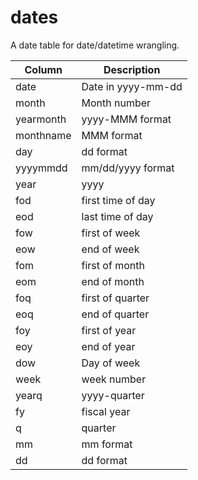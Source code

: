 # dates

A date table for date/datetime wrangling.


| Column    | Description        |
| ---       | ---                |
| date      | Date in yyyy-mm-dd |
| month     | Month number       |
| yearmonth | yyyy-MMM format    |
| monthname | MMM format         |
| day       | dd format          |
| yyyymmdd  | mm/dd/yyyy format  |
| year      | yyyy               |
| fod       | first time of day  |
| eod       | last time of day   |
| fow       | first of week      |
| eow       | end of week        |
| fom       | first of month     |
| eom       | end of month       |
| foq       | first of quarter   |
| eoq       | end of quarter     |
| foy       | first of year      | 
| eoy       | end of year        |
| dow       | Day of week        |
| week      | week number        |
| yearq     | yyyy-quarter       |
| fy        | fiscal year        |
| q         | quarter            |
| mm        | mm format          |
| dd        | dd format          |  

